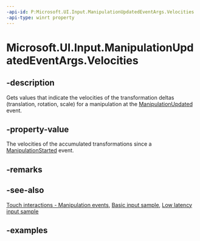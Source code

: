 ```yaml
---
-api-id: P:Microsoft.UI.Input.ManipulationUpdatedEventArgs.Velocities
-api-type: winrt property
---
```


# Microsoft.UI.Input.ManipulationUpdatedEventArgs.Velocities

<!--
public Microsoft.UI.Input.ManipulationVelocities Velocities { get; }
-->

## -description

Gets values that indicate the velocities of the transformation deltas (translation, rotation, scale) for a manipulation at the [ManipulationUpdated](gesturerecognizer_manipulationupdated.md) event.

## -property-value

The velocities of the accumulated transformations since a [ManipulationStarted](gesturerecognizer_manipulationstarted.md) event.

## -remarks

## -see-also

[Touch interactions - Manipulation events](/windows/uwp/design/input/touch-interactions#manipulation-events), [Basic input sample](https://github.com/microsoft/Windows-universal-samples/tree/main/Samples/BasicInput), [Low latency input sample](https://github.com/microsoft/Windows-universal-samples/tree/main/Samples/LowLatencyInput)

## -examples
